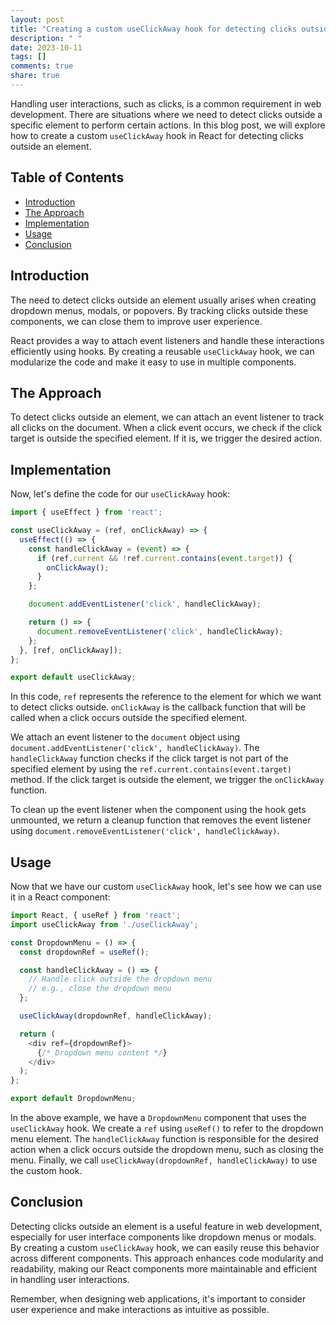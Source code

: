 ```yaml
---
layout: post
title: "Creating a custom useClickAway hook for detecting clicks outside an element"
description: " "
date: 2023-10-11
tags: []
comments: true
share: true
---
```


Handling user interactions, such as clicks, is a common requirement in web development. There are situations where we need to detect clicks outside a specific element to perform certain actions. In this blog post, we will explore how to create a custom `useClickAway` hook in React for detecting clicks outside an element.

## Table of Contents
- [Introduction](#introduction)
- [The Approach](#the-approach)
- [Implementation](#implementation)
- [Usage](#usage)
- [Conclusion](#conclusion)

## Introduction
The need to detect clicks outside an element usually arises when creating dropdown menus, modals, or popovers. By tracking clicks outside these components, we can close them to improve user experience. 

React provides a way to attach event listeners and handle these interactions efficiently using hooks. By creating a reusable `useClickAway` hook, we can modularize the code and make it easy to use in multiple components.

## The Approach
To detect clicks outside an element, we can attach an event listener to track all clicks on the document. When a click event occurs, we check if the click target is outside the specified element. If it is, we trigger the desired action.

## Implementation
Now, let's define the code for our `useClickAway` hook:

```javascript
import { useEffect } from 'react';

const useClickAway = (ref, onClickAway) => {
  useEffect(() => {
    const handleClickAway = (event) => {
      if (ref.current && !ref.current.contains(event.target)) {
        onClickAway();
      }
    };

    document.addEventListener('click', handleClickAway);

    return () => {
      document.removeEventListener('click', handleClickAway);
    };
  }, [ref, onClickAway]);
};

export default useClickAway;
```

In this code, `ref` represents the reference to the element for which we want to detect clicks outside. `onClickAway` is the callback function that will be called when a click occurs outside the specified element.

We attach an event listener to the `document` object using `document.addEventListener('click', handleClickAway)`. The `handleClickAway` function checks if the click target is not part of the specified element by using the `ref.current.contains(event.target)` method. If the click target is outside the element, we trigger the `onClickAway` function.

To clean up the event listener when the component using the hook gets unmounted, we return a cleanup function that removes the event listener using `document.removeEventListener('click', handleClickAway)`.

## Usage
Now that we have our custom `useClickAway` hook, let's see how we can use it in a React component:

```javascript
import React, { useRef } from 'react';
import useClickAway from './useClickAway';

const DropdownMenu = () => {
  const dropdownRef = useRef();

  const handleClickAway = () => {
    // Handle click outside the dropdown menu
    // e.g., close the dropdown menu
  };

  useClickAway(dropdownRef, handleClickAway);

  return (
    <div ref={dropdownRef}>
      {/* Dropdown menu content */}
    </div>
  );
};

export default DropdownMenu;
```

In the above example, we have a `DropdownMenu` component that uses the `useClickAway` hook. We create a `ref` using `useRef()` to refer to the dropdown menu element. The `handleClickAway` function is responsible for the desired action when a click occurs outside the dropdown menu, such as closing the menu. Finally, we call `useClickAway(dropdownRef, handleClickAway)` to use the custom hook.

## Conclusion
Detecting clicks outside an element is a useful feature in web development, especially for user interface components like dropdown menus or modals. By creating a custom `useClickAway` hook, we can easily reuse this behavior across different components. This approach enhances code modularity and readability, making our React components more maintainable and efficient in handling user interactions.

Remember, when designing web applications, it's important to consider user experience and make interactions as intuitive as possible.